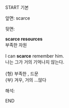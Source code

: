 START
기본

앞면:
scarce


뒷면:
<div><div><b>scarce resources</b> </div><div>부족한 자원<br><br><div>I can <b>scarce</b> remember him. </div><div>나는 그가 거의 기억나지 않는다.<div><div><div><div><br>{형} 부족한 , 드문</div></div></div></div></div></div></div><div>{부} 겨우, 거의 …않다</div>


해석:

END